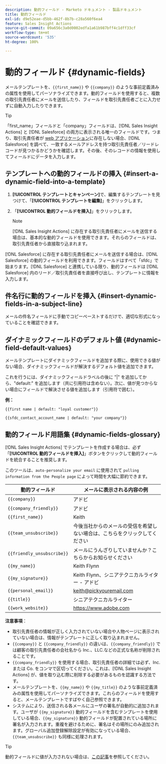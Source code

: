 ```yaml
---
description: 動的フィールド - Marketo ドキュメント - 製品ドキュメント
title: 動的フィールド
exl-id: d9e52eae-d5bb-462f-8b7b-c28a560f6ea4
feature: Sales Insight Actions
source-git-commit: 09a656c3a0d0002edfa1a61b987bff4c1dff33cf
workflow-type: tm+mt
source-wordcount: '535'
ht-degree: 100%

---
```


# 動的フィールド {#dynamic-fields}

メールテンプレートを、`{{first_name}}` や `{{company}}` のような事前定義済みの属性を使用してパーソナライズできます。動的フィールドを使用すると、複数の取引先責任者にメールを送信したり、フィールドを取引先責任者ごとに入力せずに自動入力したりできます。

>[!TIP]
>
>「first_name」フィールドと「company」フィールドは、[!DNL Sales Insight Actions] と [!DNL Salesforce] の両方に表示される唯一のフィールドです。つまり、取引先責任者が [web アプリケーション](https://toutapp.com/login)に存在しない場合、[!DNL Salesforce] を調べて、一致するメールアドレスを持つ取引先責任者／リードレコードが見つかるかどうかを確認します。その後、そのレコードの情報を使用してフィールドにデータを入力します。

## テンプレートへの動的フィールドの挿入 {#insert-a-dynamic-field-into-a-template}

1. **[!UICONTROL テンプレートとキャンペーン]**&#x200B;で、編集するテンプレートを見つけて、「**[!UICONTROL テンプレートを編集]**」をクリックします。

1. 「**[!UICONTROL 動的フィールドを挿入]**」をクリックします。

   >[!NOTE]
   >
   >[!DNL Sales Insight Actions] に存在する取引先責任者にメールを送信する場合は、基本的な動的フィールドを使用できます。それらのフィールドは、取引先責任者から直接取り込まれます。

[!DNL Salesforce] に存在する取引先責任者にメールを送信する場合は、[!DNL Salesforce] の動的フィールドを利用できます。フィールドはすべて「sfdc」で始まります。[!DNL Salesforce] と連携している限り、動的フィールドは [!DNL Salesforce] 内のリード／取引先責任者を直接呼び出し、テンプレートに情報を入力します。

## 件名行に動的フィールドを挿入 {#insert-dynamic-fields-in-a-subject-line}

メールの件名フィールドに手動でコピーペーストするだけで、適切な形式になっていることを確認できます。

## ダイナミックフィールドのデフォルト値 {#dynamic-field-default-values}

メールテンプレートにダイナミックフィールドを追加する際に、使用できる値がない場合、ダイナミックフィールドが解決するデフォルト値を追加できます。

これを行うには、ダイナミックフィールドラベルの後に &quot;|&quot; を追加してから、&quot;default:&quot; を追加します（共に引用符は含めない）。次に、値が見つからない場合にフィールドで解決させる値を追加します（引用符で囲む）。

**例：**

`{{first name | default: "loyal customer"}}`

`{{sfdc_contact_account_name | default: "your company"}}`

## 動的フィールド用語集 {#dynamic-fields-glossary}

[!DNL Sales Insight Actions] でテンプレートを作成する場合は、必ず「**[!UICONTROL 動的フィールドを挿入]**」ボタンをクリックして動的フィールドを統合することを推奨します。

このツールは、`auto-personalize your email` に使用されて `pulling information from the People page` によって時間を大幅に節約できます。

| 動的フィールド | メールに表示される内容の例 |
|---|---|
| `{{company}}` | アドビ |
| `{{company_friendly}}` | アドビ |
| `{{first_name}}` | Keith |
| `{{team_unsubscribe}}` | 今後当社からのメールの受信を希望しない場合は、こちらをクリックしてください |
| `{{friendly_unsubscribe}}` | メールにうんざりしていませんか？こちらからお知らせください |
| `{{my_name}}` | Keith Flynn |
| `{{my_signature}}` | Keith Flynn、シニアテクニカルライター - アドビ |
| `{{personal_email}}` | <keith@pickyouremail.com> |
| `{{title}}` | シニアテクニカルライター |
| `{{work_website}}` | <https://www.adobe.com> |

**注意事項**：

* 取引先責任者の情報が正しく入力されていない場合や人物ページに表示されていない場合は、情報がテンプレートに正しく取り込まれません。
* `{{company}}` と `{{company_friendly}}` の違いは、`{{company_friendly}}` では顧客の取引先責任者の会社名から Inc.、LLC.などの正式な名称が削除されることです。
* `{{company_friendly}}` を使用する場合、取引先責任者の詳細では必ず、Inc. または Co. をコンマで区切ってください。これは、[!DNL Sales Insight Actions] が、値を取り込む際に削除する必要があるものを認識する方法です。
* メールテンプレートを、`{{my_name}}` や `{{my_title}}` のような事前定義済みの属性を使用してパーソナライズできます。これらのフィールドを使用すると、メールテンプレートですばやく自己参照できます。
* システムにより、送信される各メールにユーザの署名が自動的に追加されます。ユーザが `{{my_signature}}` 動的フィールドを含むテンプレートを使用している場合、`{{my_signature}}` 動的フィールドが配置されている場所に署名が入力されます。重複を避けるために、署名はその場所にのみ追加されます。グローバル追加登録解除設定が有効になっている場合、`{{team_unsubscribe}}` も同様に処理されます。

>[!TIP]
>
>動的フィールドに値が入力されない場合は、[この記事](/help/marketo/product-docs/marketo-sales-insight/actions/faq/why-arent-my-dynamic-fields-filling-out.md)を参照してください。
